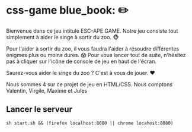 # css-game blue_book: :pencil2:

Bienvenue dans ce jeu intitulé ESC-APE GAME. Notre jeu consiste tout simplement à aider le singe à sortir du zoo. :monkey_face:

Pour l'aider à sortir du zoo, il vous faudra l'aider à résoudre différentes énigmes plus ou moins dures. :scream:
Pour vous lancer tout de suite, n'hésitez pas à cliquer sur l'icône de console de jeu en haut de l'écran.

Saurez-vous aider le singe du zoo ? C'est à vous de jouer. :heart:

Nous sommes 4 sur ce projet de jeu en HTML/CSS. Nous comptons Valentin, Virgile, Maxime et Jules

## Lancer le serveur

    sh start.sh && (firefox localhost:8080 || chrome locahost:8080)